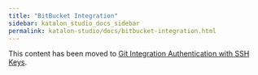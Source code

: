 ```yaml
---
title: "BitBucket Integration"
sidebar: katalon_studio_docs_sidebar
permalink: katalon-studio/docs/bitbucket-integration.html
---
```


This content has been moved to [Git Integration Authentication with SSH Keys](https://docs.katalon.com/katalon-studio/docs/katalon-studio/docs/git-integration-authentication.html).